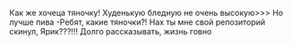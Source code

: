 Как же хочеца тяночку! Худенькую бледную не очень высокую>>>
Но лучше пива
-Ребят, какие тяночки?!
Нах ты мне свой репозиторий скинул, Ярик???!!!
Долго рассказывать, жизнь говно